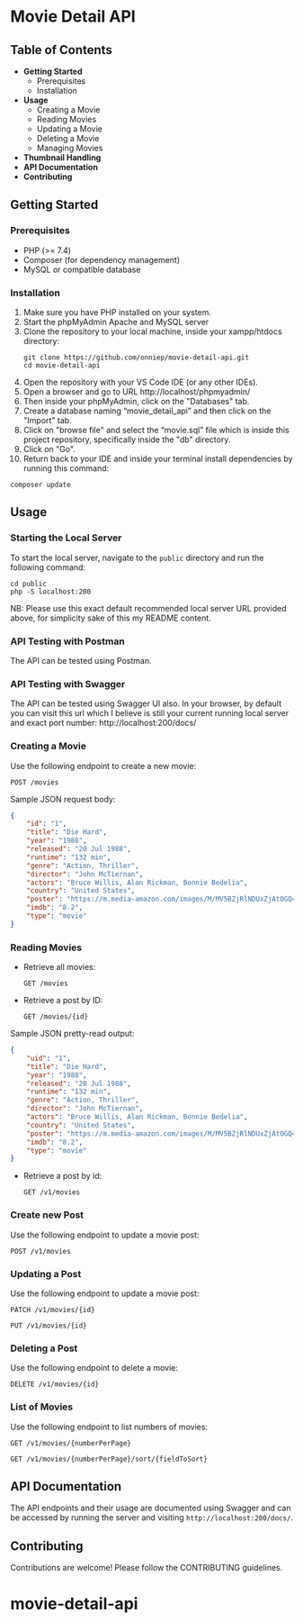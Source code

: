 # Movie Detail API

## Table of Contents
- **Getting Started**
  - Prerequisites
  - Installation
- **Usage**
  - Creating a Movie
  - Reading Movies
  - Updating a Movie
  - Deleting a Movie
  - Managing Movies
- **Thumbnail Handling**
- **API Documentation**
- **Contributing**

## Getting Started

### Prerequisites
- PHP (>= 7.4)
- Composer (for dependency management)
- MySQL or compatible database

### Installation

1. Make sure you have PHP installed on your system.
2. Start the phpMyAdmin Apache and MySQL server 
3. Clone the repository to your local machine, inside your xampp/htdocs directory:
   ```
   git clone https://github.com/onniep/movie-detail-api.git
   cd movie-detail-api
   ```
4. Open the repository with your VS Code IDE (or any other IDEs).
5. Open a browser and go to URL http://localhost/phpmyadmin/
6. Then inside your phpMyAdmin, click on the "Databases" tab.
7. Create a database naming “movie_detail_api” and then click on the "Import" tab.
8. Click on "browse file" and select the “movie.sql” file which is inside this project repository, specifically inside the "db" directory.
9. Click on "Go". 
10. Return back to your IDE and inside your terminal install dependencies by running this command:
   ```
   composer update
   ```

## Usage

### Starting the Local Server

To start the local server, navigate to the `public` directory and run the following command:
```
cd public
php -S localhost:200
```
NB: Please use this exact default recommended local server URL provided above, for simplicity sake of this my README content.

### API Testing with Postman

The API can be tested using Postman. 

### API Testing with Swagger

The API can be tested using Swagger UI also. In your browser, by default you can visit this url which I believe is still your current running local server and exact port number: http://localhost:200/docs/


### Creating a Movie
Use the following endpoint to create a new movie:
```
POST /movies
```

Sample JSON request body:
```json
{
    "id": "1",
    "title": "Die Hard",
    "year": "1988",
    "released": "20 Jul 1988",
    "runtime": "132 min",
    "genre": "Action, Thriller",
    "director": "John McTiernan",
    "actors": "Bruce Willis, Alan Rickman, Bonnie Bedelia",
    "country": "United States",
    "poster": "https://m.media-amazon.com/images/M/MV5BZjRlNDUxZjAtOGQ4OC00OTNlLTgxNmQtYTBmMDgwZmNmNjkxXkEyXkFqcGdeQXVyNzkwMjQ5NzM@._V1_SX300.jpg",
    "imdb": "8.2",
    "type": "movie"
}

```

### Reading Movies
- Retrieve all movies:
  ```
  GET /movies
  ```

- Retrieve a post by ID:
  ```
  GET /movies/{id}
  ```

Sample JSON pretty-read output:

```json
{
    "uid": "1",
    "title": "Die Hard",
    "year": "1988",
    "released": "20 Jul 1988",
    "runtime": "132 min",
    "genre": "Action, Thriller",
    "director": "John McTiernan",
    "actors": "Bruce Willis, Alan Rickman, Bonnie Bedelia",
    "country": "United States",
    "poster": "https://m.media-amazon.com/images/M/MV5BZjRlNDUxZjAtOGQ4OC00OTNlLTgxNmQtYTBmMDgwZmNmNjkxXkEyXkFqcGdeQXVyNzkwMjQ5NzM@._V1_SX300.jpg",
    "imdb": "8.2",
    "type": "movie"
}
```

- Retrieve a post by id:
  ```
  GET /v1/movies
  ```

### Create new Post
Use the following endpoint to update a movie post:
```
POST /v1/movies
```

### Updating a Post
Use the following endpoint to update a movie post:
```
PATCH /v1/movies/{id}
```
```
PUT /v1/movies/{id}
```

### Deleting a Post
Use the following endpoint to delete a movie:
```
DELETE /v1/movies/{id}
```

### List of Movies
Use the following endpoint to list numbers of movies:
```
GET /v1/movies/{numberPerPage}
```
```
GET /v1/movies/{numberPerPage}/sort/{fieldToSort}
```

## API Documentation
The API endpoints and their usage are documented using Swagger and can be accessed by running the server and visiting `http://localhost:200/docs/`.

## Contributing
Contributions are welcome! Please follow the CONTRIBUTING guidelines.

# movie-detail-api
